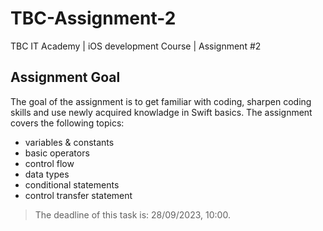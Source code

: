# TBC-Assignment-2
TBC IT Academy | iOS development Course | Assignment #2

## Assignment Goal
The goal of the assignment is to get familiar with coding, sharpen coding skills and use newly acquired knowladge in Swift basics.
The assignment covers the following topics: 
* variables & constants
* basic operators 
* control flow
* data types
* conditional statements
* control transfer statement

> The deadline of this task is: 28/09/2023, 10:00. 
